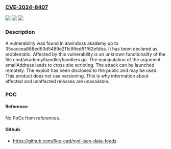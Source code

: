 ### [CVE-2024-8407](https://cve.mitre.org/cgi-bin/cvename.cgi?name=CVE-2024-8407)
![](https://img.shields.io/static/v1?label=Product&message=akademy&color=blue)
![](https://img.shields.io/static/v1?label=Version&message=%3D%2035caccea888ed63d5489e211c99edff1f62efdba%20&color=brighgreen)
![](https://img.shields.io/static/v1?label=Vulnerability&message=CWE-79%20Cross%20Site%20Scripting&color=brighgreen)

### Description

A vulnerability was found in alwindoss akademy up to 35caccea888ed63d5489e211c99edff1f62efdba. It has been declared as problematic. Affected by this vulnerability is an unknown functionality of the file cmd/akademy/handler/handlers.go. The manipulation of the argument emailAddress leads to cross site scripting. The attack can be launched remotely. The exploit has been disclosed to the public and may be used. This product does not use versioning. This is why information about affected and unaffected releases are unavailable.

### POC

#### Reference
No PoCs from references.

#### Github
- https://github.com/fkie-cad/nvd-json-data-feeds

